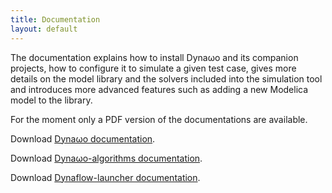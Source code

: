 ```yaml
---
title: Documentation
layout: default
---
```

<!--
    Except where otherwise noted, content in this website is Copyright (c)
    2015-2019, RTE (http://www.rte-france.com) and licensed under a
    CC-BY-4.0 (https://creativecommons.org/licenses/by/4.0/)
    license. All rights reserved.
-->
The documentation explains how to install Dyna&omega;o and its companion projects, how to configure it to simulate a given test case, gives more details on the model library and the solvers included into the simulation tool and introduces more advanced features such as adding a new Modelica model to the library.

For the moment only a PDF version of the documentations are available.

Download [Dyna&omega;o documentation](https://github.com/dynawo/dynawo/releases/download/v1.4.1/DynawoDocumentation.zip).

Download [Dyna&omega;o-algorithms documentation](https://github.com/dynawo/dynawo-algorithms/releases/download/v1.4.1/DynawoAlgorithmsDocumentation.pdf).

Download [Dynaflow-launcher documentation](https://github.com/dynawo/dynaflow-launcher/releases/download/v1.4.1/DynaflowLauncherDocumentation.pdf).
